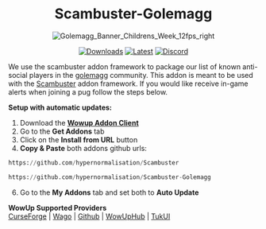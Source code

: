 <div align="center">

# Scambuster-Golemagg
![Golemagg_Banner_Childrens_Week_12fps_right](https://github.com/hypernormalisation/Scambuster-Golemagg/assets/52763122/97061416-f33d-4fea-9fd9-d7a94f0e8920)

[![Downloads](https://img.shields.io/github/downloads/Hypernormalisation/Scambuster-Golemagg/total?logo=github&color=%235ab76e&style=for-the-badge&label=Downloads)](https://github.com/Hypernormalisation/Scambuster-Golemagg/releases/latest)
[![Latest](https://img.shields.io/github/v/release/hypernormalisation/Scambuster-Golemagg?label=latest&style=for-the-badge&color=%23818dff)](https://github.com/Hypernormalisation/Scambuster-Golemagg/releases/latest)
[![Discord](https://img.shields.io/discord/610036506974748700?style=for-the-badge&logo=discord&logoColor=white&label=discord&color=%23818dff)](https://discord.gg/golemagg)

</div>

We use the scambuster addon framework to package our list of known anti-social players in the [golemagg](https://discord.gg/golemagg) community. This addon is meant to be used with the [Scambuster](https://github.com/hypernormalisation/Scambuster) addon framework. If you would like receive in-game alerts when joining a pug follow the steps below.

**Setup with automatic updates:**
1. Download the **[Wowup Addon Client](https://wowup.io/)** 
2. Go to the **Get Addons** tab
3. Click on the **Install from URL** button
4. **Copy & Paste** both addons github urls:
```python
https://github.com/hypernormalisation/Scambuster
```
```python
https://github.com/hypernormalisation/Scambuster-Golemagg
```
6. Go to the **My Addons** tab and set both to **Auto Update**


**WowUp Supported Providers**\
[CurseForge](https://www.curseforge.com/wow) | [Wago](https://addons.wago.io/) | [Github](https://github.com/) | [WowUpHub](https://wowup.io/addons) | [TukUI](https://tukui.org) 
